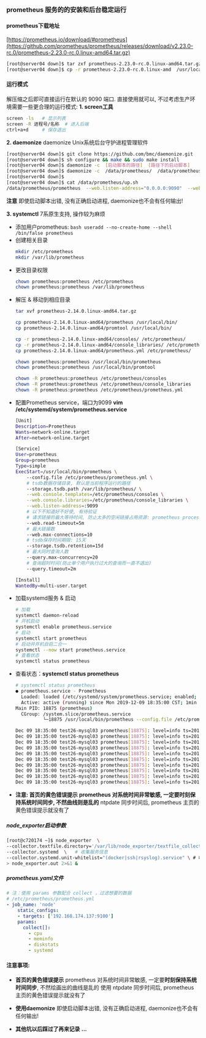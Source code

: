 ### prometheus 服务的的安装和后台稳定运行

#### prometheus下载地址
[https://prometheus.io/download/#prometheus](https://github.com/prometheus/prometheus/releases/download/v2.23.0-rc.0/prometheus-2.23.0-rc.0.linux-amd64.tar.gz)

```bash
[root@server04 down]$ tar zxf prometheus-2.23.0-rc.0.linux-amd64.tar.gz
[root@server04 down]$ cp -r prometheus-2.23.0-rc.0.linux-amd  /usr/local/
```

#### 运行模式
解压缩之后即可直接运行在默认的 9090 端口. 直接使用就可以, 不过考虑生产环境需要一些更合理的运行模式:
**1. screen工具**
```bash
screen -ls   # 显示列表
screen -R 进程号/名称  # 进入后端
ctrl+a+d     # 保存退出
```
**2. daemonize**
daemonize Unix系统后台守护进程管理软件
```bash
[root@server04 down]$ git clone https://github.com/bmc/daemonize.git
[root@server04 down]$ sh configure && make && sudo make install
[root@server04 down]$ daemonize -c  [启动脚本的路径]  [路径下的启动脚本]
[root@server04 down]$ daemonize -c  /data/prometheus/  /data/prometheus/up.sh
[root@server04 down]$
[root@server04 down]$ cat /data/prometheus/up.sh
/data/prometheus/prometheus  --web.listen-address="0.0.0.0:9090"  --web.read-timeout=5m  --web.max-connections=10  --storage.tsdb.retention=15d   --storage.tsdb.path="/data/prometheus/data/"  --query.max-concurrency=20  --query.timeout=2m
```
**注意**
即使启动脚本出错, 没有正确启动进程,  daemonize也不会有任何输出!

**3. systemctl**
7系原生支持, 操作较为麻烦
  - 添加用户prometheus:
    ```bash useradd --no-create-home --shell /bin/false prometheus```
  - 创建相关目录
    ```bash
    mkdir /etc/prometheus
    mkdir /var/lib/prometheus
    ```
  - 更改目录权限
    ```bash
    chown prometheus:prometheus /etc/prometheus
    chown prometheus:prometheus /var/lib/prometheus
    ```
  - 解压 & 移动到相应目录
    ```bash
    tar xvf prometheus-2.14.0.linux-amd64.tar.gz

    cp prometheus-2.14.0.linux-amd64/prometheus /usr/local/bin/
    cp prometheus-2.14.0.linux-amd64/promtool /usr/local/bin/

    cp -r prometheus-2.14.0.linux-amd64/consoles/ /etc/prometheus/
    cp -r prometheus-2.14.0.linux-amd64/console_libraries/ /etc/prometheus/
    cp prometheus-2.14.0.linux-amd64/prometheus.yml /etc/prometheus/

    chown prometheus:prometheus /usr/local/bin/prometheus
    chown prometheus:prometheus /usr/local/bin/promtool

    chown -R prometheus:prometheus /etc/prometheus/consoles
    chown -R prometheus:prometheus /etc/prometheus/console_libraries
    chown -R prometheus:prometheus /etc/prometheus/prometheus.yml
    ```
  - 配置Prometheus service，端口为9099
    **vim /etc/systemd/system/prometheus.service**
    ```bash
    [Unit]
    Description=Prometheus
    Wants=network-online.target
    After=network-online.target

    [Service]
    User=prometheus
    Group=prometheus
    Type=simple
    ExecStart=/usr/local/bin/prometheus \
        --config.file /etc/prometheus/prometheus.yml \
        # tsdb数据存储目录, 默认是当前程序运行的路径
        --storage.tsdb.path /var/lib/prometheus/ \
        --web.console.templates=/etc/prometheus/consoles \
        --web.console.libraries=/etc/prometheus/console_libraries \
        --web.listen-address=:9099
        # 以下不知道好不好使, 有待验证
        # 请求链接的最大等待时间, 防止太多的空闲链接占用资源: prometheus process > GET PUSH
        --web.read-timeout=5m
        # 最大链接数
        --web.max-connections=10
        # tsdb保存时间期限: 15天
        --storage.tsdb.retention=15d
        # 最大同时查询人数
        --query.max-concurrency=20
        # 查询超时时间(防止单个用户执行过大的查询而一直不退出)
        --query.timeout=2m

    [Install]
    WantedBy=multi-user.target
    ```
  - 加载systemd服务 & 启动
    ```bash
    # 加载
    systemctl daemon-reload
    # 开机启动
    systemctl enable prometheus.service
    # 启动
    systemctl start prometheus
    # 启动并开机自启二合一
    systemctl --now start prometheus.service
    # 查看状态
    systemctl status prometheus
    ```
  - 查看状态：**systemctl status prometheus**
    ```bash
    # systemctl status prometheus
    ● prometheus.service - Prometheus
      Loaded: loaded (/etc/systemd/system/prometheus.service; enabled; vendor preset: disabled)
      Active: active (running) since Mon 2019-12-09 18:35:00 CST; 1min 8s ago
    Main PID: 18875 (prometheus)
      CGroup: /system.slice/prometheus.service
              └─18875 /usr/local/bin/prometheus --config.file /etc/prometheus/prometheus.yml --storage.tsdb.path /var/lib/prometheus/ --web.console.templates=/etc/prometheus/consoles --web.console.librari...

    Dec 09 18:35:00 test26-mysql03 prometheus[18875]: level=info ts=2019-12-09T10:35:00.175Z caller=head.go:583 component=tsdb msg="WAL segment loaded" segment=4 maxSegment=8
    Dec 09 18:35:00 test26-mysql03 prometheus[18875]: level=info ts=2019-12-09T10:35:00.175Z caller=head.go:583 component=tsdb msg="WAL segment loaded" segment=5 maxSegment=8
    Dec 09 18:35:00 test26-mysql03 prometheus[18875]: level=info ts=2019-12-09T10:35:00.176Z caller=head.go:583 component=tsdb msg="WAL segment loaded" segment=6 maxSegment=8
    Dec 09 18:35:00 test26-mysql03 prometheus[18875]: level=info ts=2019-12-09T10:35:00.178Z caller=head.go:583 component=tsdb msg="WAL segment loaded" segment=7 maxSegment=8
    Dec 09 18:35:00 test26-mysql03 prometheus[18875]: level=info ts=2019-12-09T10:35:00.178Z caller=head.go:583 component=tsdb msg="WAL segment loaded" segment=8 maxSegment=8
    Dec 09 18:35:00 test26-mysql03 prometheus[18875]: level=info ts=2019-12-09T10:35:00.180Z caller=main.go:672 fs_type=EXT4_SUPER_MAGIC
    Dec 09 18:35:00 test26-mysql03 prometheus[18875]: level=info ts=2019-12-09T10:35:00.180Z caller=main.go:673 msg="TSDB started"
    Dec 09 18:35:00 test26-mysql03 prometheus[18875]: level=info ts=2019-12-09T10:35:00.180Z caller=main.go:743 msg="Loading configuration file" filename=/etc/prometheus/prometheus.yml
    Dec 09 18:35:00 test26-mysql03 prometheus[18875]: level=info ts=2019-12-09T10:35:00.182Z caller=main.go:771 msg="Completed loading of configuration file" filename=/etc/prometheus/prometheus.yml
    Dec 09 18:35:00 test26-mysql03 prometheus[18875]: level=info ts=2019-12-09T10:35:00.182Z caller=main.go:626 msg="Server is ready to receive web requests."
    ```
  - **注意: 首页的黄色错误提示**
  **prometheus 对系统时间非常敏感, 一定要时刻保持系统时间同步, 不然曲线则是乱的**
  ntpdate 同步时间后, prometheus 主页的黄色错误提示就没有了


##### node_exporter启动参数
```bash
[root@c720174 ~]$ node_exporter  \
--collector.textfile.directory='/var/lib/node_exporter/textfile_collector/' \  # 收集文件内容
--collector.systemd  \   # 收集服务信息
--collector.systemd.unit-whitelist="(docker|ssh|rsyslog).service" \ # 收集系统服务运行状态(正则匹配)
> node_exporter.out 2>&1 &
```



##### prometheus.yaml文件
```yaml
# 注：使用 params 参数配合 collect ，过滤想要的数据
# /etc/prometheus/prometheus.yml
- job_name: 'node'
    static_configs:
    - targets: ['192.168.174.137:9100']
    params:
      collect[]:
        - cpu
        - meminfo
        - diskstats
        - systemd
```
#### 注意事项:
  - **首页的黄色错误提示**
  prometheus 对系统时间非常敏感, 一定要**时刻保持系统时间同步**, 不然绘画出的曲线是乱的
  使用 ntpdate 同步时间后, prometheus 主页的黄色错误提示就没有了

  - **使用daemonize**
  即使启动脚本出错, 没有正确启动进程,  daemonize也不会有任何输出!

  - **其他坑以后踩过了再来记录**
    **...**
